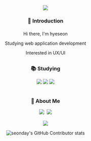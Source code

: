 <div align=center>
  <img
    src="https://capsule-render.vercel.app/api?type=waving&color=auto&height=200&section=header&text=Seonday&fontSize=80" />
</div>
<div align=center>
  <h3>🙌 Introduction</h3>
</div>
<div align=center>
  <p style='line-height: 30px'>
    Hi there, I'm hyeseon<br />
    Studying web application development<br />
    Interested in UX/UI
  </p>
</div>
<div align=center>
  <h3>📚 Studying</h3>
</div>
<div align=center>
  <img src="https://img.shields.io/badge/JavaScript-F7DF1E?style=for-the-badge&logo=JavaScript&logoColor=white" />
  <img src="https://img.shields.io/badge/CSS-1572B6?style=for-the-badge&logo=CSS3&logoColor=white" />
  <img src="https://img.shields.io/badge/React-61DAFB?style=for-the-badge&logo=React&logoColor=white" />
</div>
<br>
<div align=center>
  <h3>🌈 About Me</h3>
</div>
<div align=center>
  <a style='margin: 0 5px 0 0;' href="https://velog.io/@seonday"><img
      src="https://img.shields.io/badge/Velog-20C997?style=for-the-badge&logo=Velog&logoColor=white"></a>
  <a href="https://www.instagram.com/sseondayy"><img
      src="https://img.shields.io/badge/Instagram-D62766?style=for-the-badge&logo=Instagram&logoColor=white"></a>
  <br>
</div>
<div align=center>
  <br>
  <img src="https://github-readme-stats.vercel.app/api/top-langs/?username=seonday&layout=compact">

  ![seonday's GitHub Contributor stats](https://github-contributor-stats.vercel.app/api?username=seonday)
